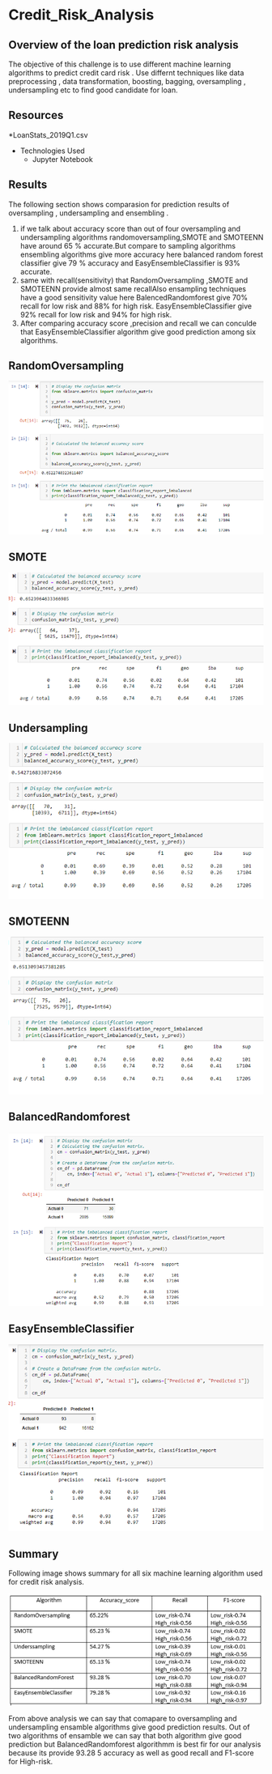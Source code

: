 # Credit_Risk_Analysis


## Overview of the loan prediction risk analysis

The objective of this challenge is to use different machine learning algorithms to predict credit card risk . Use differnt techniques like data preprocessing , data transformation, boosting, bagging, oversampling , undersampling etc to find good candidate for loan. 

## Resources 

*LoanStats_2019Q1.csv

* Technologies Used
  * Jupyter Notebook
  

## Results

The following section shows comparasion for prediction results of oversampling , undersampling and ensembling .

 1. if we talk about accuracy score than out of four oversampling and undersampling algorithms randomoversampling,SMOTE and SMOTEENN have around 65 % accurate.But compare to sampling algorithms ensembling algorithms give more accuracy here balanced random forest classifier give 79 % accuracy and EasyEnsembleClassifier is 93% accurate.
 2. same with recall(sensitivity) that RandomOversampling ,SMOTE and SMOTEENN provide almost same recallAlso ensampling techniques have a good sensitivity value here BalencedRandomforest give 70% recall for low risk and 88% for high risk. EasyEnsembleClassifier give 92% recall for low risk and 94% for high risk.
 3. After comparing accuracy score ,precision and recall we can conculde that EasyEnsembleClassifier algorithm give good prediction among six algorithms.
 
## RandomOversampling
![image](https://github.com/sanjal7137/Credit_Risk_Analysis/blob/a01714530b3a63883c49f0450dc4718527bb9637/images/randomoversampling.png)


## SMOTE

![image](https://github.com/sanjal7137/Credit_Risk_Analysis/blob/a01714530b3a63883c49f0450dc4718527bb9637/images/smotenew.png)

## Undersampling

![image](https://github.com/sanjal7137/Credit_Risk_Analysis/blob/a01714530b3a63883c49f0450dc4718527bb9637/images/undersampling.png)

## SMOTEENN

![image](https://github.com/sanjal7137/Credit_Risk_Analysis/blob/a01714530b3a63883c49f0450dc4718527bb9637/images/smoteen.png)
## BalancedRandomforest
![image](https://github.com/sanjal7137/Credit_Risk_Analysis/blob/7fedf40e28f297dc7c5339874fd1bcf2230f322f/images/balancedrandomforest.png)
## EasyEnsembleClassifier
![image](https://github.com/sanjal7137/Credit_Risk_Analysis/blob/7fedf40e28f297dc7c5339874fd1bcf2230f322f/images/easyadptive.png)

## Summary
Following image shows summary for all six machine learning algorithm used for credit risk analysis.

![image](https://github.com/sanjal7137/Credit_Risk_Analysis/blob/e0287cec5988ce6a551d6c854c3247aa474120f9/images/summary.png)

From above analysis we can say that comapare to oversampling and undersampling ensamble algorithms give good prediction results.
Out of two algorithms of ensamble we can say that both algorithm give good prediction but BalancedRandomforest algorithmm is best fir for our analysis because its provide 93.28 5 accuracy as well as good recall and F1-score for High-risk.
